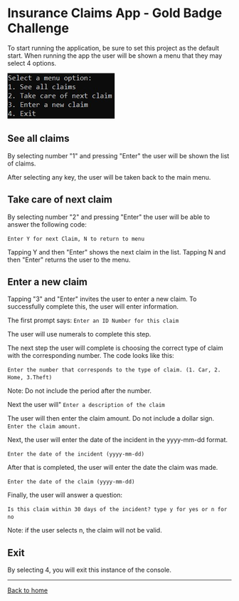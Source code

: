 # Insurance Claims App - Gold Badge Challenge
To start running the application, be sure to set this project as the default start.
When running the app the user will be shown a menu that they may select 4 options.

![Company Main Menu](claimsmenu.jpg)

## See all claims
By selecting number "1" and pressing "Enter" the user will be shown the list of claims.

After selecting any key, the user will be taken back to the main menu.

## Take care of next claim
By selecting number "2" and pressing "Enter" the user will be able to answer the following code:

`Enter Y for next Claim, N to return to menu`

Tapping Y and then "Enter" shows the next claim in the list.  Tapping N and then "Enter" returns the user to the menu.

## Enter a new claim
Tapping "3" and "Enter" invites the user to enter a new claim.  To successfully complete this, the user will enter information.

The first prompt says:
`Enter an ID Number for this claim`

The user will use numerals to complete this step.

The next step the user will complete is choosing the correct type of claim with the corresponding number.  The code looks like this:

`Enter the number that corresponds to the type of claim. (1. Car, 2. Home, 3.Theft)`

Note: Do not include the period after the number.

Next the user will" `Enter a description of the claim`

The user will then enter the claim amount.  Do not include a dollar sign.
`Enter the claim amount.`

Next, the user will enter the date of the incident in the yyyy-mm-dd format.

`Enter the date of the incident (yyyy-mm-dd)`

After that is completed, the user will enter the date the claim was made.

`Enter the date of the claim (yyyy-mm-dd)`

Finally, the user will answer a question:

`Is this claim within 30 days of the incident? type y for yes or n for no`

Note: if the user selects n, the claim will not be valid.


## Exit
By selecting 4, you will exit this instance of the console.

---
[Back to home](../README.md)